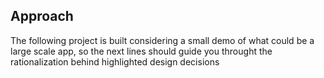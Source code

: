 ## Approach

The following project is built considering a small demo of what could be a large scale app, so the next lines should guide you throught the rationalization behind highlighted design decisions